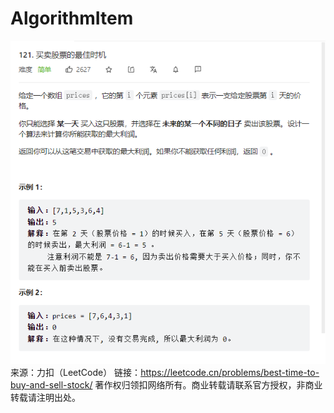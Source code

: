 # AlgorithmItem
![img.png](img.png)
来源：力扣（LeetCode）
链接：https://leetcode.cn/problems/best-time-to-buy-and-sell-stock/
著作权归领扣网络所有。商业转载请联系官方授权，非商业转载请注明出处。
